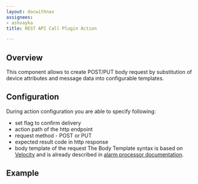 ```yaml
---
layout: docwithnav
assignees:
- ashvayka
title: REST API Call Plugin Action

---
```


## Overview

This component allows to create POST/PUT body request by substitution of device attributes and message data into configurable templates.

## Configuration

During action configuration you are able to specify following:
- set flag to confirm  delivery
- action path of the http endpoint
- request method - POST or PUT
- expected result code in http response
- body template of the request
The Body Template syntax is based on [Velocity](https://velocity.apache.org/)
and is already described in [alarm processor documentation](/docs/reference/processors/alarm-deduplication-processor/#configuration).

## Example
